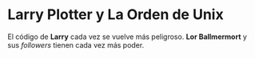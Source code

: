 # Larry Plotter y La Orden de Unix

El código de **Larry** cada vez se vuelve más peligroso.
**Lor Ballmermort** y sus *followers* tienen cada vez más poder.
